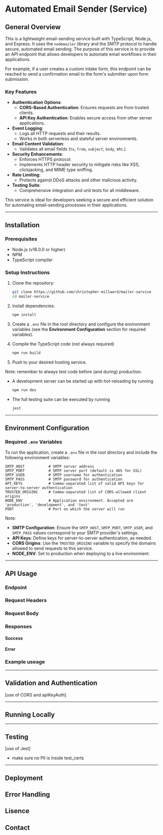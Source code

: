 # Automated Email Sender (Service)

## General Overview

This is a lightweight email-sending service built with TypeScript, Node.js, and Express. It uses the `nodemailer` library and the SMTP protocol to handle secure, automated email sending. The purpose of this service is to provide an API endpoint that allows developers to automate email workflows in their applications. 

For example, if a user creates a custom intake form, this endpoint can be reached to send a confirmation email to the form's submitter upon form submission.

### Key Features
- **Authentication Options**:
  - **CORS-Based Authentication**: Ensures requests are from trusted clients.
  - **API Key Authentication**: Enables secure access from other server applications.
- **Event Logging**:
  - Logs all HTTP requests and their results.
  - Works in both serverless and stateful server environments.
- **Email Content Validation**:
  - Validates all email fields (`to`, `from`, `subject`, `body`, etc.).
- **Security Enhancements**:
  - Enforces HTTPS protocol.
  - Implements HTTP header security to mitigate risks like XSS, clickjacking, and MIME type sniffing.
- **Rate Limiting**:
  - Protects against DDoS attacks and other malicious activity.
- **Testing Suite**:
  - Comprehensive integration and unit tests for all middleware.

This service is ideal for developers seeking a secure and efficient solution for automating email-sending processes in their applications.

---

## Installation

### Prerequisites
- Node.js (v18.0.0 or higher)
- NPM
- TypeScript compiler

### Setup Instructions
1. Clone the repository:
   ```bash
   git clone https://github.com/christopher-millward/mailer-service
   cd mailer-service
    ```

2. Install dependencies:
    ```bash
    npm install
    ```

3. Create a `.env` file in the root directory and configure the environment variables (see the **Environment Configuration** section for required variables).

4. Compile the TypeScript code (not always required)
    ```bash
    npm run build
    ```

5. Push to your desired hosting service.

Note: remember to always test code before (and during) production. 
  * A development server can be started up with hot-reloading by running
      ```bash
      npm run dev
      ```
  * The full testing suite can be executed by running 
      ```bash
      jest
      ```
  
---

## Environment Configuration

### Required `.env` Variables
To run the application, create a `.env` file in the root directory and include the following environment variables:

```plaintext
SMTP_HOST           # SMTP server address
SMTP_PORT           # SMTP server port (default is 465 for SSL)
SMTP_USER           # SMTP username for authentication
SMTP_PASS           # SMTP password for authentication
API_KEYS            # Comma-separated list of valid API keys for server-to-server authentication
TRUSTED_ORIGINS     # Comma-separated list of CORS-allowed client origins
NODE_ENV            # Application environment. Accepted are 'production', 'development', and 'test'
PORT                # Port on which the server will run
```

Note:
* **SMTP Configuration**: Ensure the `SMTP_HOST`, `SMTP_PORT`, `SMTP_USER`, and `SMTP_PASS` values correspond to your SMTP provider's settings.
* **API Keys**: Define keys for server-to-server authentication, as needed.
* **CORS Origins**: Use the `TRUSTED_ORIGINS` variable to specify the domains allowed to send requests to this service.
* **NODE_ENV**: Set to production when deploying to a live environment.
---

## API Usage
### Endpoint
### Request Headers
### Request Body
### Responses
#### Success
#### Error
### Example useage

---

## Validation and Authentication
[use of CORS and apiKeyAuth]

---

## Running Locally

---

## Testing
[use of Jest]
- make sure no PII is inside test_certs

---

## Deployment

## Error Handling

## Lisence

## Contact